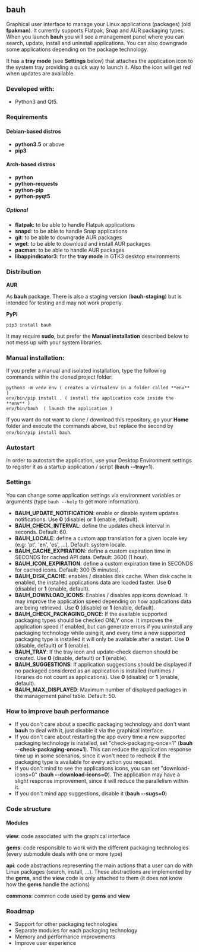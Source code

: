 ## bauh

Graphical user interface to manage your Linux applications (packages) (old **fpakman**). It currently supports Flatpak, Snap and AUR packaging types. When you launch **bauh** you will see
a management panel where you can search, update, install and uninstall applications. You can also downgrade some applications depending on the package technology.

It has a **tray mode** (see **Settings** below) that attaches the application icon to the system tray providing a quick way to launch it. Also the icon will get red when updates are available.

### Developed with:
- Python3 and Qt5.

### Requirements

#### Debian-based distros
- **python3.5** or above
- **pip3**

#### Arch-based distros
- **python**
- **python-requests**
- **python-pip**
- **python-pyqt5**

##### Optional
- **flatpak**: to be able to handle Flatpak applications
- **snapd**: to be able to handle Snap applications
- **git**: to be able to downgrade AUR packages
- **wget**: to be able to download and install AUR packages
- **pacman**: to be able to handle AUR packages
- **libappindicator3**: for the **tray mode** in GTK3 desktop environments


### Distribution

**AUR**

As **bauh** package. There is also a staging version (**bauh-staging**) but is intended for testing and may not work properly.

**PyPi**

```pip3 install bauh ```

It may require **sudo**, but prefer the **Manual installation** described below to not mess up with your system libraries.


### Manual installation:
If you prefer a manual and isolated installation, type the following commands within the cloned project folder:

```
python3 -m venv env ( creates a virtualenv in a folder called **env** )
env/bin/pip install . ( install the application code inside the **env** )
env/bin/bauh  ( launch the application )
```

If you want do not want to clone / download this repository, go your **Home** folder and execute the commands above, but replace the second by ```env/bin/pip install bauh```.


### Autostart
In order to autostart the application, use your Desktop Environment settings to register it as a startup application / script (**bauh --tray=1**).


### Settings
You can change some application settings via environment variables or arguments (type ```bauh --help``` to get more information).
- **BAUH_UPDATE_NOTIFICATION**: enable or disable system updates notifications. Use **0** (disable) or **1** (enable, default).
- **BAUH_CHECK_INTERVAL**: define the updates check interval in seconds. Default: 60.
- **BAUH_LOCALE**: define a custom app translation for a given locale key (e.g: 'pt', 'en', 'es', ...). Default: system locale.
- **BAUH_CACHE_EXPIRATION**: define a custom expiration time in SECONDS for cached API data. Default: 3600 (1 hour).
- **BAUH_ICON_EXPIRATION**: define a custom expiration time in SECONDS for cached icons. Default: 300 (5 minutes).
- **BAUH_DISK_CACHE**: enables / disables disk cache. When disk cache is enabled, the installed applications data are loaded faster. Use **0** (disable) or **1** (enable, default).
- **BAUH_DOWNLOAD_ICONS**: Enables / disables app icons download. It may improve the application speed depending on how applications data are being retrieved. Use **0** (disable) or **1** (enable, default).
- **BAUH_CHECK_PACKAGING_ONCE**: If the available supported packaging types should be checked ONLY once. It improves the application speed if enabled, but can generate errors if you uninstall any packaging technology while using it, and every time a new supported packaging type is installed it will only be available after a restart. Use **0** (disable, default) or **1** (enable).
- **BAUH_TRAY**: If the tray icon and update-check daemon should be created. Use **0** (disable, default) or **1** (enable).
- **BAUH_SUGGESTIONS**: If application suggestions should be displayed if no packaged considered as an application is installed (runtimes / libraries do not count as applications). Use **0** (disable) or **1** (enable, default).
- **BAUH_MAX_DISPLAYED**: Maximum number of displayed packages in the management panel table. Default: 50.

### How to improve **bauh** performance
- If you don't care about a specific packaging technology and don't want **bauh** to deal with it, just disable it via the graphical interface.
- If you don't care about restarting the app every time a new supported packaging technology is installed, set "check-packaging-once=1" (**bauh --check-packaging-once=1**). This can reduce the application response time up in some scenarios, since it won't need to recheck if the packaging type is available for every action you request.
- If you don't mind to see the applications icons, you can set "download-icons=0" (**bauh --download-icons=0**). The application may have a slight response improvement, since it will reduce the parallelism within it.
- If you don't mind app suggestions, disable it (**bauh --sugs=0**)

### Code structure
#### Modules

**view**: code associated with the graphical interface

**gems**: code responsible to work with the different packaging technologies (every submodule deals with one or more type)

**api**: code abstractions representing the main actions that a user can do with Linux packages (search, install, ...). These abstractions are implemented by the **gems**, and
the **view** code is only attached to them (it does not know how the **gems** handle the actions)

**commons**: common code used by **gems** and **view**

### Roadmap
- Support for other packaging technologies
- Separate modules for each packaging technology
- Memory and performance improvements
- Improve user experience
